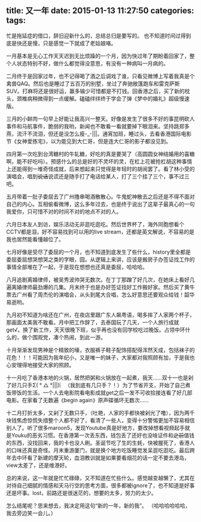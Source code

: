 title: 又一年
date: 2015-01-13 11:27:50
categories: 
tags: 
---
忙是拖延症的借口，辞旧迎新什么的，总结总归是要写的。
也不知道时间过得到底是快还是慢，只是感觉一下就成了老姑娘咯。

一月基本是无心工作天天迟到无比烦躁的一个月，因为快过年了期盼着回家了，整个人状态特别不好，做什么都觉得没意思，有没有一种病叫一月病的。

二月终于是回家过年，也不记得喝了酒之后调戏了谁，只看见微博上写着我真是个禽兽QAQ。然后也是睡过了五百万的别墅，坐过了奔驰敞篷跑车和雷克萨斯SUV。打麻将还是很好运，赢多输少可惜都是不打钱。回香港之后，买了新的枕头，颈椎病稍微得到一点缓解。磕磕绊绊终于学会了弹《梦中的婚礼》超级慢速版。

三月的小鲜肉一句早上好能让我高兴一整天。好像是发生了很多不好的事昆明砍人事件和马航事件，脆弱的我哟，新闻也不敢看一看就要掉下眼泪来。坚持跳郑多燕，流汗不流泪，但还是没怎么瘦-_-|||。通宵加班，睡过头，去看香港国际电影节《女神爱拣宅》，以为能见到大仁哥，但是连大仁哥的影子都没见到。

四月第一次吃到台湾糖村的牛轧糖，好吃的真是要哭了（高圆圆女神结婚用的喜糖啊，能不好吃吗）。预感什么的总是好的不灵坏的灵，在杠上花被抢杠胡这种事情上还能得到一堆奇怪成就，后来想起来只觉得是年轻时的胡闹罢了。看了林小受的演唱会，唱到~~说话~~说谎还是随手打了电话给某人，打了三个挂了三个，事不过三吧。

五月带着一肚子委屈去了广州撸串喝酒散散心。牛鬼蛇神散去之后还是不得不面对自己的内心。互相偷看微博，这么多年过去，也是终于说出了这辈子最真心的一句我爱你，只可惜不对的时间不对的地点不对的人。

六月日本友人到访，娱乐活动无非逛吃逛吃。然后世界杯了，海外同胞想看个CCTV都是泪，好不容易找到可以用的live stream，还都是英文解说，不容易的是我也居然能看懂越位了。

七月好像是受尽了委屈的一个月，也不知道到底发生了些什么，history里全都是委屈委屈想哭想哭之类的字眼，囧。从逻辑上来讲，应该是搬房子办签证找工作的事情全部堆在了一起，于是现在想想也还真是委屈，哈哈哈。

八月追剧离婚律师，被吴秀波帅哭无数次。在丁丁那蹭了好几次，在她床上看好几遍离婚律师最劲爆的几集。月末终于也是办好签证找好工作搬好家。然后买了黄牛票去广州看了周杰伦的演唱会，从头到尾大合唱，怎么好意思还要观众给钱！韶华易逝哟。

九月初不知道为啥还在广州，在夜店里跟广东人飙粤语，喝多摔了人家两个杯子，那画面太美我不敢看。月中把工作辞了，去泰国玩了几天，一个人旅行成就get√。换了新工作，天天很晚下班，似乎再也没有回学校吃过晚饭。占领中环什么的，做个围观党，凑个热闹，到此一游。

十月渐渐发现男神是个精致的壕，衣服裤子鞋子配饰搭配得浑然天成，包括袜子的花色！！！可能因为我年纪小，又是唯一的妹子，大家都对我照顾有加，于是我也心安理得地接受大家的照顾。

十一月吃了香港本地的火锅，居然把粥和火锅放在一起煮，我天……双十一也是剁了好几只手Σ( ° △ °|||)︴（我到底有几只手？！）为了节省开支，开始了自己煮饭带饭的生活。一个人去电影院看电影成就get之后一发不可收拾接连看了好几部电影。在家看了无数遍《begin again》原声碟循环无数次……

十二月打折太多，又剁了无数只手，（吐艳，人家的手都快被剁光了噜），因为两千块钱焦虑惊慌失措整个人都不好了，看清了一些人，变得十分警惕更加不容易相信别人了。听了很多maroon5，发现Youtube真是好地方，要改掉想看视频起手就是Youku的恶劣习惯。在香港第一次丢东西，钱包丢了还好也没啥证件和~~之前~~值钱的东西，没找回来，我的卡也没人刷。圣诞节吃了生的生蚝，快被腥死了，香港人的口味还真是奇怪。月末重游厦门，就是换个地方吃饭睡觉发呆逛吃逛吃。最后跨年去中环看了新建的摩天轮，血泪教训就是如果要看烟花的话一定不要去港岛，view太差了，还是维港好。

总的来说，这一年就是忙忙碌碌，又不知道在忙些什么。感觉越变越懒了，尤其在对待自己细腻的情感和天马行空的思考方面，很多都被ignore了，也不知道是好事还是坏事。lost，前路还是很迷茫的，想要的太多，努力的太少。

怎么结尾呢？思来想去，我决定用这句“新的一年，新的我”。
（哈哈哈哈哈哈，我去旁边笑一会儿。）